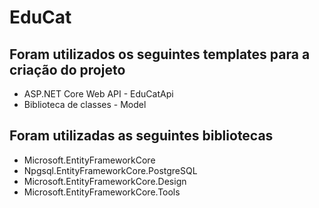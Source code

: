# EduCat

## Foram utilizados os seguintes templates para a criação do projeto
- ASP.NET Core Web API - EduCatApi
- Biblioteca de classes - Model

## Foram utilizadas as seguintes bibliotecas
- Microsoft.EntityFrameworkCore
- Npgsql.EntityFrameworkCore.PostgreSQL
- Microsoft.EntityFrameworkCore.Design
- Microsoft.EntityFrameworkCore.Tools